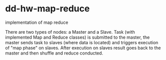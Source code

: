 # dd-hw-map-reduce
implementation of map reduce

There are two types of nodes: a Master and  a Slave.
Task (with implemented Map and Reduce classes) is submitted to the master, the master sends task to slaves (where data is located) and triggers execution of "map phase" on slaves. After execution on slaves result goes back to the master and then shuffle and reduce conducted.

